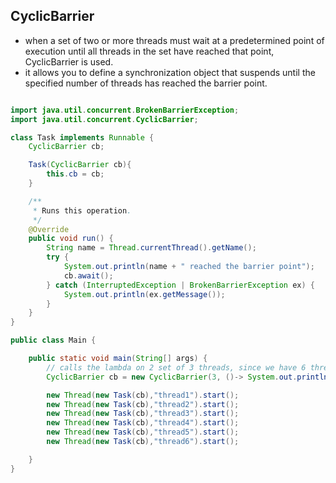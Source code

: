 ## CyclicBarrier

- when a set of two or more threads must wait at a predetermined point of execution until all threads in the set have reached that point, CyclicBarrier is used.
- it allows you to define a synchronization object that suspends until the specified number of threads has reached the barrier point.

```java

import java.util.concurrent.BrokenBarrierException;
import java.util.concurrent.CyclicBarrier;

class Task implements Runnable {
    CyclicBarrier cb;

    Task(CyclicBarrier cb){
        this.cb = cb;
    }

    /**
     * Runs this operation.
     */
    @Override
    public void run() {
        String name = Thread.currentThread().getName();
        try {
            System.out.println(name + " reached the barrier point");
            cb.await();
        } catch (InterruptedException | BrokenBarrierException ex) {
            System.out.println(ex.getMessage());
        }
    }
}

public class Main {

    public static void main(String[] args) {
        // calls the lambda on 2 set of 3 threads, since we have 6 threads in the code
        CyclicBarrier cb = new CyclicBarrier(3, ()-> System.out.println("Barrier Reached"));

        new Thread(new Task(cb),"thread1").start();
        new Thread(new Task(cb),"thread2").start();
        new Thread(new Task(cb),"thread3").start();
        new Thread(new Task(cb),"thread4").start();
        new Thread(new Task(cb),"thread5").start();
        new Thread(new Task(cb),"thread6").start();

    }
}
```